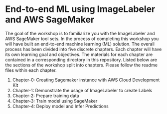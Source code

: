 # End-to-end ML using ImageLabeler and AWS SageMaker
The goal of the workshop is to familiarize you with the ImageLabeler and AWS SageMaker tool sets. In the process of completing this workshop you will have built an end-to-end machine learning (ML) solution. The overall process has been divided into five discrete chapters. Each chapter will have its own learning goal and objectives. The materials for each chapter are contained in a corresponding directory in this repository. Listed below are the sections of the workshop split into chapters. Please follow the readme files within each chapter.

1. Chapter-0: Creating Sagemaker instance with AWS Cloud Development Kit
2. Chapter-1: Demonstrate the usage of ImageLabeler to create Labels
3. Chapter-2: Prepare training data
4. Chapter-3: Train model using SageMaker
5. Chapter-4: Deploy model and Infer Predictions
